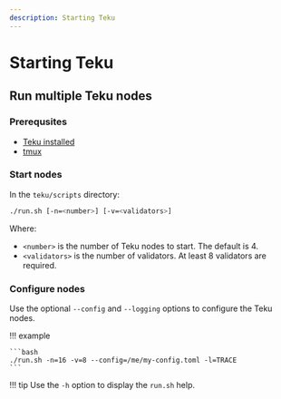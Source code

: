 ```yaml
---
description: Starting Teku
---
```


# Starting Teku

## Run multiple Teku nodes

### Prerequsites

* [Teku installed](Build-From-Source.md)
* [tmux](https://github.com/tmux/tmux/wiki)

### Start nodes

In the `teku/scripts` directory:

```bash
./run.sh [-n=<number>] [-v=<validators>]
```

Where:

* `<number>` is the number of Teku nodes to start. The default is 4.
* `<validators>` is the number of validators. At least 8 validators are required.

### Configure nodes

Use the optional `--config` and `--logging` options to configure the Teku nodes.

!!! example

    ```bash
    ./run.sh -n=16 -v=8 --config=/me/my-config.toml -l=TRACE
    ```

!!! tip
    Use the `-h` option to display the `run.sh` help.
